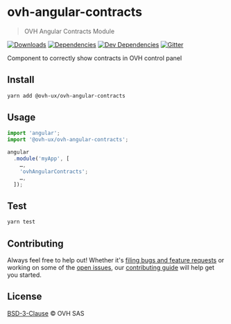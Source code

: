 # ovh-angular-contracts

> OVH Angular Contracts Module

[![Downloads](https://badgen.net/npm/dt/ovh-angular-contracts)](https://npmjs.com/package/ovh-angular-contracts) [![Dependencies](https://badgen.net/david/dep/ovh-ux/ovh-angular-contracts)](https://npmjs.com/package/ovh-angular-contracts?activeTab=dependencies) [![Dev Dependencies](https://badgen.net/david/dev/ovh-ux/ovh-angular-contracts)](https://npmjs.com/package/ovh-angular-contracts?activeTab=dependencies) [![Gitter](https://badgen.net/badge/gitter/ovh-ux/blue?icon=gitter)](https://gitter.im/ovh/ux)

Component to correctly show contracts in OVH control panel

## Install

```sh
yarn add @ovh-ux/ovh-angular-contracts
```

## Usage

```js
import 'angular';
import '@ovh-ux/ovh-angular-contracts';

angular
  .module('myApp', [
    …,
    'ovhAngularContracts';
    …,
  ]);
```

## Test

```sh
yarn test
```

## Contributing

Always feel free to help out! Whether it's [filing bugs and feature requests](https://github.com/ovh-ux/ovh-angular-contracts/issues/new) or working on some of the [open issues](https://github.com/ovh-ux/ovh-angular-contracts/issues), our [contributing guide](CONTRIBUTING.md) will help get you started.

## License

[BSD-3-Clause](LICENSE) © OVH SAS
